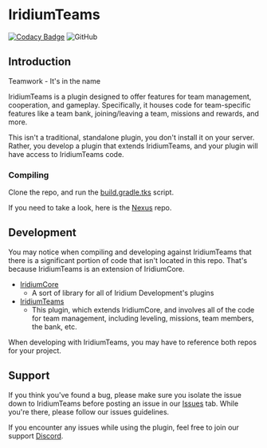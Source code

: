 # IridiumTeams
[![Codacy Badge](https://app.codacy.com/project/badge/Grade/bf425571a86e4691a172e2b61ba40956)](https://www.codacy.com/gh/Iridium-Development/IridiumSkyblock/dashboard)
![GitHub](https://img.shields.io/github/license/Iridium-Development/IridiumTeams?color=479fc0)

## Introduction

Teamwork - It's in the name

IridiumTeams is a plugin designed to offer features for team management, cooperation, and gameplay. Specifically, it houses code for team-specific features like a team bank, joining/leaving a team, missions and rewards, and more.

This isn't a traditional, standalone plugin, you don't install it on your server. Rather, you develop a plugin that extends IridiumTeams, and your plugin will have access to IridiumTeams code.

### Compiling

Clone the repo, and run the [build.gradle.tks](https://github.com/Iridium-Development/IridiumTeams/blob/master/build.gradle.kts) script.

If you need to take a look, here is the [Nexus](https://nexus.iridiumdevelopment.net/#browse/browse:maven-public:com%2Firidium%2FIridiumTeams) repo.

## Development

You may notice when compiling and developing against IridiumTeams that there is a significant portion of code that isn't located in this repo. That's because IridiumTeams is an extension of IridiumCore.

- [IridiumCore](https://github.com/Iridium-Development/IridiumCore)
  - A sort of library for all of Iridium Development's plugins
- [IridiumTeams](https://github.com/Iridium-Development/IridiumTeams)
  - This plugin, which extends IridiumCore, and involves all of the code for team management, including leveling, missions, team members, the bank, etc.

When developing with IridiumTeams, you may have to reference both repos for your project.

## Support

If you think you've found a bug, please make sure you isolate the issue down to IridiumTeams before posting an issue in our [Issues](https://github.com/Iridium-Development/IridiumTeams/issues) tab. While you're there, please follow our issues guidelines.

If you encounter any issues while using the plugin, feel free to join our support [Discord](https://discord.gg/6HJ73mWE7P).
